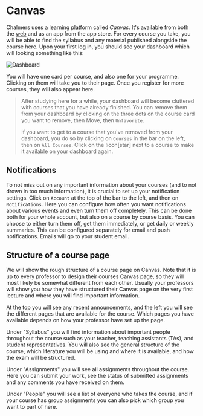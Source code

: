 # Canvas

Chalmers uses a learning platform called _Canvas_. It's available from both the
[web](https://https://chalmers.instructure.com/) and as an app from the app
store. For every course you take, you will be able to find the syllabus and any
material published alongside the course here. Upon your first log in, you
should see your dashboard which will looking something like this:

![Dashboard](/Assets/canvas/dashboard.png)

You will have one card per course, and also one for your programme. Clicking on
them will take you to their page. Once you register for more courses, they will
also appear here.

> After studying here for a while, your dashboard will become cluttered with
> courses that you have already finished. You can remove them from your
> dashboard by clicking on the three dots on the course card you want to
> remove, then Move, then `Unfavorite`.
>
> If you want to get to a course that you've removed from your dashboard, you
> do so by clicking on `Courses` in the bar on the left, then on `All Courses`.
> Click on the !icon[star] next to a course to make it available on your
> dashboard again.

## Notifications

To not miss out on any important information about your courses (and to not
drown in too much information), it is crucial to set up your notification
settings. Click on `Account` at the top of the bar to the left, and then on
`Notifications`. Here you can configure how often you want notifications about
various events and even turn them off completely. This can be done both for
your whole account, but also on a course by course basis. You can choose to
either turn them off, get them immediately, or get daily or weekly summaries.
This can be configured separately for email and push notifications. Emails will
go to your student email.


## Structure of a course page

We will show the rough structure of a course page on Canvas. Note that it is up
to every professor to design their courses Canvas page, so they will most
likely be somewhat different from each other. Usually your professors will show
you how they have structured their Canvas page on the very first lecture and
where you will find important information.

At the top you will see any recent announcements, and the left you will see the
different pages that are available for the course. Which pages you have
available depends on how your professor have set up the page.

Under "Syllabus" you will find information about important people throughout
the course such as your teacher, teaching assistants (TAs), and student
representatives. You will also see the general structure of the course, which
literature you will be using and where it is available, and how the exam will
be structured.

Under "Assignments" you will see all assignments throughout the course. Here
you can submit your work, see the status of submitted assignments and any
comments you have received on them.

Under "People" you will see a list of everyone who takes the course, and if
your course has group assignments you can also pick which group you want to
part of here.
